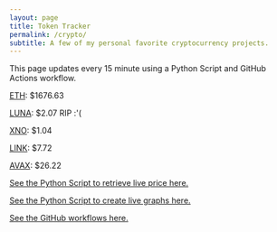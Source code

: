 ```yaml
---
layout: page
title: Token Tracker
permalink: /crypto/
subtitle: A few of my personal favorite cryptocurrency projects.
---
```


 This page updates every 15 minute using a Python Script and GitHub Actions workflow.


<!--BEGINCRYPTOINPUT-->
[ETH](https://smfxfc.github.io/crypto/eth.html): $1676.63

[LUNA](https://smfxfc.github.io/crypto/luna.html): $2.07 RIP :'(

[XNO](https://smfxfc.github.io/crypto/xno.html): $1.04

[LINK](https://smfxfc.github.io/crypto/link.html): $7.72

[AVAX](https://smfxfc.github.io/crypto/avax.html): $26.22

<!--ENDCRYPTOINPUT-->
 
 
[See the Python Script to retrieve live price here.](https://github.com/smfxfc/smfxfc.github.io/blob/master/src/get_cryptos.py)

[See the Python Script to create live graphs here.](https://github.com/smfxfc/smfxfc.github.io/blob/master/src/graph_crypto.py)

[See the GitHub workflows here.](https://github.com/smfxfc/smfxfc.github.io/blob/master/.github/workflows/)
